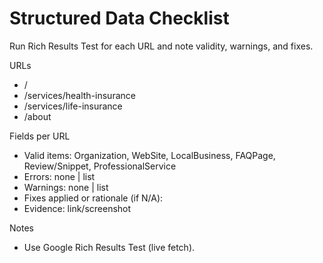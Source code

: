 # Structured Data Checklist

Run Rich Results Test for each URL and note validity, warnings, and fixes.

URLs
- /
- /services/health-insurance
- /services/life-insurance
- /about

Fields per URL
- Valid items: Organization, WebSite, LocalBusiness, FAQPage, Review/Snippet, ProfessionalService
- Errors: none | list
- Warnings: none | list
- Fixes applied or rationale (if N/A): 
- Evidence: link/screenshot

Notes
- Use Google Rich Results Test (live fetch).